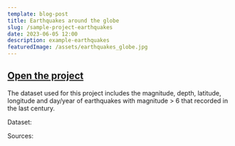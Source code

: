 ```yaml
---
template: blog-post
title: Earthquakes around the globe
slug: /sample-project-earthquakes
date: 2023-06-05 12:00
description: example-earthquakes
featuredImage: /assets/earthquakes_globe.jpg
---
```


## [Open the project](https://jaafreitas.github.io/scratch-dataviewer/?project_url=/scratch/EarthquakesAroundGlobe.sb3)

The dataset used for this project includes the magnitude, depth, latitude, longitude and day/year of earthquakes with magnitude > 6 that recorded in the last century. 
![]()

Dataset:

Sources: 

